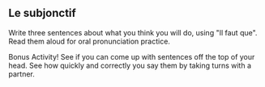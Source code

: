 ## **Le subjonctif**

Write three sentences about what you think you will do, using "Il faut
que". Read them aloud for oral pronunciation practice.

Bonus Activity! See if you can come up with sentences off the top of
your head. See how quickly and correctly you say them by
taking turns with a partner.
